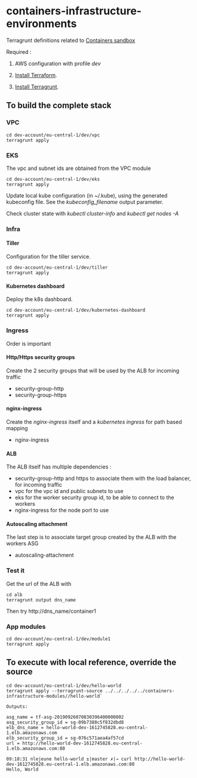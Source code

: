 # containers-infrastructure-environments
Terragrunt definitions related to [Containers sandbox](https://github.com/lejeunen/containers)

Required : 

1. AWS configuration with profile _dev_

1. [Install Terraform](https://www.terraform.io/intro/getting-started/install.html).

1. [Install Terragrunt](https://github.com/gruntwork-io/terragrunt/blob/master/README.md#install-terragrunt).



## To build the complete stack

### VPC


```
cd dev-account/eu-central-1/dev/vpc
terragrunt apply 

```


### EKS

The vpc and subnet ids are obtained from the VPC module

```
cd dev-account/eu-central-1/dev/eks
terragrunt apply 

```

Update local kube configuration (in ~/.kube), using the generated kubeconfig file. See the _kubeconfig_filename_ output parameter.


Check cluster state with _kubectl cluster-info_ and _kubectl get nodes -A_



### Infra

#### Tiller

Configuration for the tiller service.

```
cd dev-account/eu-central-1/dev/tiller
terragrunt apply 

```

#### Kubernetes dashboard

Deploy the k8s dashboard.

```
cd dev-account/eu-central-1/dev/kubernetes-dashboard
terragrunt apply 

```

### Ingress

Order is important

#### Http/Https security groups

Create the 2 security groups that will be used by the ALB for incoming traffic

- security-group-http
- security-group-https

#### nginx-ingress

Create the _nginx-ingress_ itself and a _kubernetes ingress_ for path based mapping

- nginx-ingress

#### ALB

The ALB itself has multiple dependencies :
- security-group-http and https to associate them with the load balancer, for incoming traffic
- vpc for the vpc id and public subnets to use
- eks for the worker security group id, to be able to connect to the workers
- nginx-ingress for the node port to use 

#### Autoscaling attachment

The last step is to associate target group created by the ALB with the workers ASG

- autoscaling-attachment

### Test it

Get the url of the ALB with

```
cd alb
terragrunt output dns_name
```

Then try http://dns_name/container1


### App modules

```
cd dev-account/eu-central-1/dev/module1
terragrunt apply 

```


## To execute with local reference, override the source

```
cd dev-account/eu-central-1/dev/hello-world
terragrunt apply --terragrunt-source ../../../../../containers-infrastructure-modules//hello-world`

Outputs:

asg_name = tf-asg-20190926070830396400000002
asg_security_group_id = sg-09b7388c5f832dbd8
elb_dns_name = hello-world-dev-1612745828.eu-central-1.elb.amazonaws.com
elb_security_group_id = sg-076c571aea4af57cd
url = http://hello-world-dev-1612745828.eu-central-1.elb.amazonaws.com:80

09:18:31 nlejeune hello-world ±|master ✗|→ curl http://hello-world-dev-1612745828.eu-central-1.elb.amazonaws.com:80
Hello, World

```
